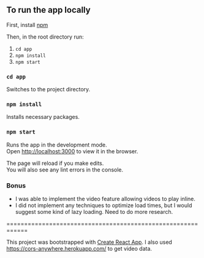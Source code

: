 ## To run the app locally

First, install [npm](https://www.npmjs.com/get-npm)

Then, in the root directory run:
1. `cd app`
2. `npm install`
3. `npm start`

### `cd app`

Switches to the project directory.

### `npm install`

Installs necessary packages.

### `npm start`

Runs the app in the development mode.<br>
Open [http://localhost:3000](http://localhost:3000) to view it in the browser.

The page will reload if you make edits.<br>
You will also see any lint errors in the console.

### Bonus

- I was able to implement the video feature allowing videos to play inline.
- I did not implement any techniques to optimize load times, but I would suggest some kind of lazy loading. Need
  to do more research.

============================================================

This project was bootstrapped with [Create React App](https://github.com/facebook/create-react-app).
I also used https://cors-anywhere.herokuapp.com/ to get video data.